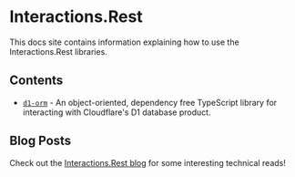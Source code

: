 # Interactions.Rest

This docs site contains information explaining how to use the Interactions.Rest libraries.

## Contents

* [`d1-orm`](./d1-orm/index.md) - An object-oriented, dependency free TypeScript library for interacting with Cloudflare's D1 database product.

## Blog Posts

Check out the [Interactions.Rest blog](https://blog.interactions.rest) for some interesting technical reads!
